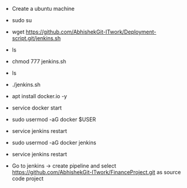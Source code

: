 - Create a ubuntu machine 
- sudo su
- wget https://github.com/AbhishekGit-ITwork/Deployment-script.git/jenkins.sh
- ls
- chmod 777 jenkins.sh
- ls
- ./jenkins.sh
- apt install docker.io -y
- service docker start
- sudo usermod -aG docker $USER
- service jenkins restart
- sudo usermod -aG docker jenkins
- service jenkins restart

 
- Go to jenkins -> create pipeline and select https://github.com/AbhishekGit-ITwork/FinanceProject.git as source code project
